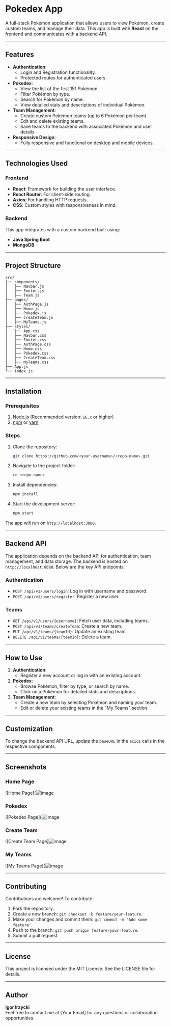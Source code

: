 # Pokedex App

A full-stack Pokémon application that allows users to view Pokémon, create custom teams, and manage their data. This app is built with **React** on the frontend and communicates with a backend API.

---

## Features

- **Authentication**:
  - Login and Registration functionality.
  - Protected routes for authenticated users.
- **Pokedex**:
  - View the list of the first 151 Pokémon.
  - Filter Pokémon by type.
  - Search for Pokémon by name.
  - View detailed stats and descriptions of individual Pokémon.
- **Team Management**:
  - Create custom Pokémon teams (up to 6 Pokémon per team).
  - Edit and delete existing teams.
  - Save teams to the backend with associated Pokémon and user details.
- **Responsive Design**:
  - Fully responsive and functional on desktop and mobile devices.

---

## Technologies Used

### Frontend
- **React**: Framework for building the user interface.
- **React Router**: For client-side routing.
- **Axios**: For handling HTTP requests.
- **CSS**: Custom styles with responsiveness in mind.

### Backend
This app integrates with a custom backend built using:
- **Java Spring Boot**
- **MongoDB**

---

## Project Structure

```
src/
├── components/
│   ├── Navbar.js
│   ├── Footer.js
│   ├── Team.js
├── pages/
│   ├── AuthPage.js
│   ├── Home.js
│   ├── Pokedex.js
│   ├── CreateTeam.js
│   ├── MyTeams.js
├── styles/
│   ├── App.css
│   ├── Navbar.css
│   ├── Footer.css
│   ├── AuthPage.css
│   ├── Home.css
│   ├── Pokedex.css
│   ├── CreateTeam.css
│   ├── MyTeams.css
├── App.js
└── index.js
```

---

## Installation

### Prerequisites
1. [Node.js](https://nodejs.org/) (Recommended version: `16.x` or higher)
2. [npm](https://www.npmjs.com/) or [yarn](https://yarnpkg.com/)

### Steps
1. Clone the repository:
   ```bash
   git clone https://github.com/<your-username>/<repo-name>.git
   ```
2. Navigate to the project folder:
   ```bash
   cd <repo-name>
   ```
3. Install dependencies:
   ```bash
   npm install
   ```
4. Start the development server:
   ```bash
   npm start
   ```

The app will run on `http://localhost:3000`.

---

## Backend API

The application depends on the backend API for authentication, team management, and data storage. The backend is hosted on `http://localhost:8080`. Below are the key API endpoints:

### Authentication
- `POST /api/v1/users/login`: Log in with username and password.
- `POST /api/v1/users/register`: Register a new user.

### Teams
- `GET /api/v1/users/{username}`: Fetch user data, including teams.
- `POST /api/v1/teams/createTeam`: Create a new team.
- `PUT /api/v1/teams/{teamId}`: Update an existing team.
- `DELETE /api/v1/teams/{teamId}`: Delete a team.

---

## How to Use

1. **Authentication**:
   - Register a new account or log in with an existing account.
2. **Pokedex**:
   - Browse Pokémon, filter by type, or search by name.
   - Click on a Pokémon for detailed stats and descriptions.
3. **Team Management**:
   - Create a new team by selecting Pokémon and naming your team.
   - Edit or delete your existing teams in the "My Teams" section.

---

## Customization

To change the backend API URL, update the `baseURL` in the `axios` calls in the respective components.

---

## Screenshots

### Home Page
![Home Page](![image](https://github.com/user-attachments/assets/98bf2bdc-f92f-4463-834b-173fa124252e)


### Pokedex
![Pokedex Page](![image](https://github.com/user-attachments/assets/9840ddc9-9b52-4364-9379-d69fa412e7a6)


### Create Team
![Create Team Page]![image](https://github.com/user-attachments/assets/8f4994ba-0357-4cb7-af12-4485906edc55)


### My Teams
![My Teams Page](![image](https://github.com/user-attachments/assets/cba7dc01-e786-43bc-a941-af7401f7b3a7)


---

## Contributing

Contributions are welcome! To contribute:
1. Fork the repository.
2. Create a new branch: `git checkout -b feature/your-feature`.
3. Make your changes and commit them: `git commit -m 'Add some feature'`.
4. Push to the branch: `git push origin feature/your-feature`.
5. Submit a pull request.

---

## License

This project is licensed under the MIT License. See the LICENSE file for details.

---

## Author

**Igor Irzycki**  
Feel free to contact me at [Your Email] for any questions or collaboration opportunities.

